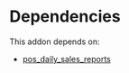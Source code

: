 # Dependencies

This addon depends on:

- [pos_daily_sales_reports](https://github.com/bringout/oca-ocb-sale/tree/d85ae419535f3bb204d666806d83849c7cf0b3b0/odoo-bringout-oca-ocb-pos_daily_sales_reports)
